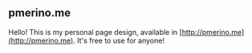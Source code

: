 ## pmerino.me

Hello! This is my personal page design, available in [http://pmerino.me](http://pmerino.me). It's free to use for anyone!
